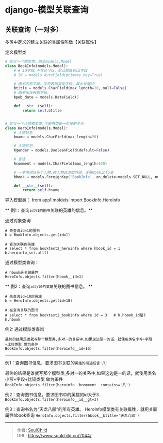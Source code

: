 # django-模型关联查询

<!--more-->
## 关联查询（一对多）
多类中定义的建立关联的类属性叫做【关联属性】

定义模型类
```python
# 定义一个模型类，继承models.Model
class BookInfo(models.Model):
    # # id字段,不写也可以，默认就会有id字段
    # id = models.AutoField(primary_key=True)

    # 图书名称字段。字符数据类型字段，最大长度20
    btitle = models.CharField(max_length=20, null=False)
    # 图书出版日期字段。
    bpub_date = models.DateField()

    def __str__(self):
        return self.btitle


# 定义一个人物模型类,与图书类是一对多的关系
class HeroInfo(models.Model):
    # 人物姓名
    hname = models.CharField(max_length=20)

    # 人物性别
    hgender = models.BooleanField(default=False)

    # 备注
    hcomment = models.CharField(max_length=100)

    # 一本书对应多个人物,在人物这边加外键。关联BookInfo表
    hbook = models.ForeignKey('BookInfo', on_delete=models.SET_NULL, null=True, to_field="id")

    def __str__(self):
        return self.hname
```


导入模型类：
from app1.moldels import BookInfo,HeroInfo

** 例1：查询`id为1的图书`关联的英雄的信息。**

通过对象查询
```
# 先查询id=1的图书
b = BookInfo.objects.get(id=1)

# 查询关联的英雄
# select * from booktest2_heroinfo where hbook_id = 1
b.heroinfo_set.all()
```

通过模型类查询：
```
# hbook是关联属性
HeroInfo.objects.filter(hbook__id=1)
```

** 例2：查询`id为10的英雄`关联的图书信息。 **
```
# 先查询id=10的英雄
h = HeroInfo.objects.get(id=10)

# 在查询关联的图书
# select * from booktest2_bookinfo where id = 3   # h.hbook_id是3
h.hbook

```

例2: 通过模型类查询
```
最终的结果是谁就写那个模型类,多对一的关系中,如果这边是一的话，就使用类名小写+字段+比较类型 做为条件
BookInfo.objects.filter(heroinfo__id=10)
```


----------


例1：查询图书信息，要求图书关联的`英雄的描述包含'八'`

最终的结果是谁就写那个模型类,多对一的关系中,如果这边是一的话，就使用类名小写+字段+比较类型 做为条件
`BookInfo.objects.filter(heroinfo__hcomment__contains='八')`

例2：查询图书信息，要求图书中的英雄的id大于3.
`BookInfo.objects.filter(heroinfo__id__gt=3)`


例3：查询书名为“天龙八部”的所有英雄。
HeroInfo模型类有关联属性，就用关联属性hbook查询
`HeroInfo.objects.filter(hbook__btitle='天龙八部')`



---

> 作者: [SoulChild](https://www.soulchild.cn)  
> URL: https://www.soulchild.cn/2044/  

